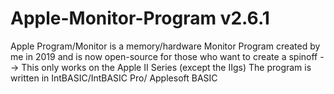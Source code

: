 # Apple-Monitor-Program v2.6.1
Apple Program/Monitor is a memory/hardware Monitor Program created by me in 2019 and is now open-source for those who want to create a spinoff --> This only works on the Apple II Series (except the IIgs)
The program is written in IntBASIC/IntBASIC Pro/ Applesoft BASIC
